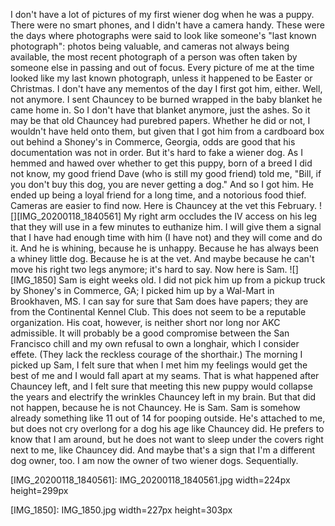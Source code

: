 I don't have a lot of pictures of my first wiener dog when he was a puppy. There were no smart phones, and I didn't have a camera handy. These were the days where photographs were said to look like someone's "last known photograph": photos being valuable, and cameras not always being available, the most recent photograph of a person was often taken by someone else in passing and out of focus. Every picture of me at the time looked like my last known photograph, unless it happened to be Easter or Christmas.
I don't have any mementos of the day I first got him, either. Well, not anymore. I sent Chauncey to be burned wrapped in the baby blanket he came home in. So I don't have that blanket anymore, just the ashes.
So it may be that old Chauncey had purebred papers. Whether he did or not, I wouldn't have held onto them, but given that I got him from a cardboard box out behind a Shoney's in Commerce, Georgia, odds are good that his documentation was not in order. But it's hard to fake a wiener dog.
As I hemmed and hawed over whether to get this puppy, born of a breed I did not know, my good friend Dave (who is still my good friend) told me, "Bill, if you don't buy this dog, you are never getting a dog." And so I got him. He ended up being a loyal friend for a long time, and a notorious food thief.
Cameras are easier to find now. Here is Chauncey at the vet this February.
![][IMG_20200118_1840561]
My right arm occludes the IV access on his leg that they will use in a few minutes to euthanize him. I will give them a signal that I have had enough time with him (I have not) and they will come and do it. And he is whining, because he is unhappy. Because he has always been a whiney little dog. Because he is at the vet. And maybe because he can't move his right two legs anymore; it's hard to say.
Now here is Sam.
![][IMG_1850]
Sam is eight weeks old. I did not pick him up from a pickup truck by Shoney's in Commerce, GA; I picked him up by a Wal-Mart in Brookhaven, MS. I can say for sure that Sam does have papers; they are from the Continental Kennel Club. This does not seem to be a reputable organization. His coat, however, is neither short nor long nor AKC admissible. It will probably be a good compromise between the San Francisco chill and my own refusal to own a longhair, which I consider effete. (They lack the reckless courage of the shorthair.)
The morning I picked up Sam, I felt sure that when I met him my feelings would get the best of me and I would fall apart at my seams. That is what happened after Chauncey left, and I felt sure that meeting this new puppy would collapse the years and electrify the wrinkles Chauncey left in my brain.
But that did not happen, because he is not Chauncey. He is Sam.
Sam is somehow already something like 11 out of 14 for pooping outside. He's attached to me, but does not cry overlong for a dog his age like Chauncey did. He prefers to know that I am around, but he does not want to sleep under the covers right next to me, like Chauncey did.
And maybe that's a sign that I'm a different dog owner, too. I am now the owner of two wiener dogs. Sequentially.

[IMG_20200118_1840561]: IMG_20200118_1840561.jpg width=224px height=299px

[IMG_1850]: IMG_1850.jpg width=227px height=303px
